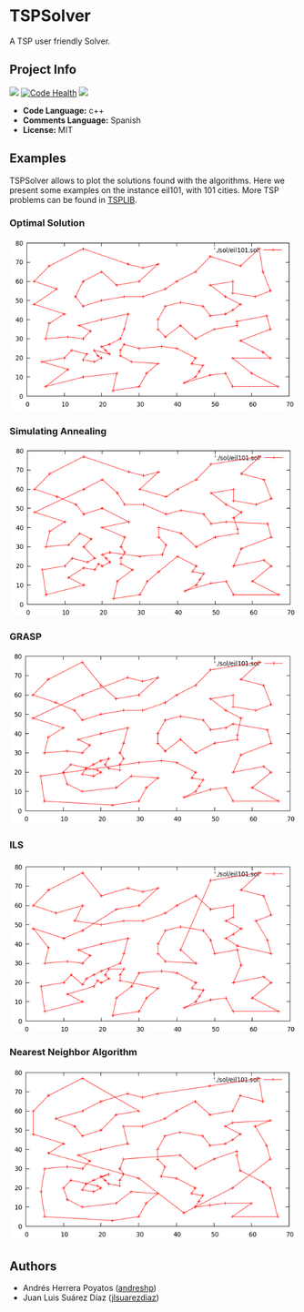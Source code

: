 # TSPSolver

A TSP user friendly Solver.

## Project Info

![](https://travis-ci.org/andreshp/TSPSolver.svg?branch=master)
[![Code Health](https://landscape.io/github/andreshp/TSPSolver/master/landscape.svg?style=flat)](https://landscape.io/github/andreshp/TSPSolver/master)
[![](https://img.shields.io/badge/license-MIT-blue.svg)](http://opensource.org/licenses/MIT)

- **Code Language:** c++
- **Comments Language:** Spanish
- **License:** MIT

## Examples

TSPSolver allows to plot the solutions found with the algorithms. Here we present some examples on the instance eil101, with 101 cities. More TSP problems can be found in [TSPLIB](http://www.iwr.uni-heidelberg.de/groups/comopt/software/TSPLIB95/index.html).

### Optimal Solution
![](https://github.com/andreshp/TSPSolver/blob/master/Images/eil101-SolucionOptima-629.png)
### Simulating Annealing
![](https://github.com/andreshp/TSPSolver/blob/master/Images/eil101-SA-665.68-1.3seg-10000iter.png)
### GRASP
![](https://github.com/andreshp/TSPSolver/blob/master/Images/eil101-GRASP-300iteraciones-677-1.37seg.png)
### ILS
![](https://github.com/andreshp/TSPSolver/blob/master/Images/eil101-ILS-120iteraciones-690-1%2C49sec.png)
### Nearest Neighbor Algorithm
![](https://github.com/andreshp/TSPSolver/blob/master/Images/eil101-VMC-736.368-0.01636seg.png)


## Authors

- Andrés Herrera Poyatos ([andreshp](https://github.com/andreshp))
- Juan Luis Suárez Díaz ([jlsuarezdiaz](https://github.com/jlsuarezdiaz))
